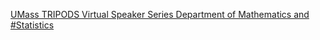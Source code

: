 [UMass TRIPODS Virtual Speaker Series   Department of Mathematics and #Statistics](https://qi.tc/qi/114035)